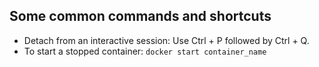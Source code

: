 ## Some common commands and shortcuts

 - Detach from an interactive session: Use Ctrl + P followed by Ctrl + Q.
 - To start a stopped container: ```docker start container_name```
